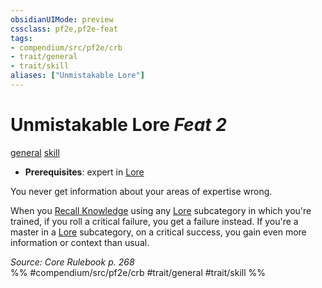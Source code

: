 ```yaml
---
obsidianUIMode: preview
cssclass: pf2e,pf2e-feat
tags:
- compendium/src/pf2e/crb
- trait/general
- trait/skill
aliases: ["Unmistakable Lore"]
---
```

# Unmistakable Lore  *Feat 2*  
[general](general.md "General Feat Trait")  [skill](skill.md "Skill Feat Trait")  

- **Prerequisites**: expert in [Lore](skills.md#Lore)

You never get information about your areas of expertise wrong.

When you [Recall Knowledge](recall-knowledge.md) using any [Lore](skills.md#Lore) subcategory in which you're trained, if you roll a critical failure, you get a failure instead. If you're a master in a [Lore](skills.md#Lore) subcategory, on a critical success, you gain even more information or context than usual.

*Source: Core Rulebook p. 268*  
%% #compendium/src/pf2e/crb #trait/general #trait/skill %%